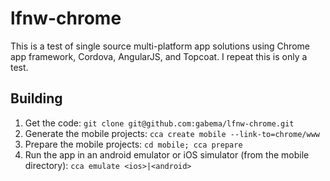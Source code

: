 lfnw-chrome
===========

This is a test of single source multi-platform app solutions using Chrome app framework, Cordova, AngularJS, and Topcoat. I repeat this is only a test.

## Building
1. Get the code: `git clone git@github.com:gabema/lfnw-chrome.git`
2. Generate the mobile projects: `cca create mobile --link-to=chrome/www`
3. Prepare the mobile projects: `cd mobile; cca prepare`
4. Run the app in an android emulator or iOS simulator (from the mobile directory): `cca emulate <ios>|<android>`
